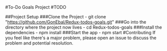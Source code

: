 #To-Do Goals Project
#TODO

##Project Setup
###Clone the Project - git clone "https://github.com/GonEbal/Redux-todos-goals.git"
###Go into the directory where the project now lives - cd Redux-todos-goals
###Install the dependencies - npm install
###Start the app - npm start
#Contributing
If you feel like there's a major problem, please open an issue to discuss the problem and potential resolution.